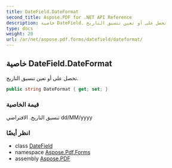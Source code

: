 ```yaml
---
title: DateField.DateFormat
second_title: Aspose.PDF for .NET API Reference
description: خاصية DateField. تحصل على أو تعين تنسيق التاريخ
type: docs
weight: 20
url: /ar/net/aspose.pdf.forms/datefield/dateformat/
---
```

## خاصية DateField.DateFormat

تحصل على أو تعين تنسيق التاريخ.

```csharp
public string DateFormat { get; set; }
```

### قيمة الخاصية

تنسيق التاريخ. الافتراضي dd/MM/yyyy

### انظر أيضًا

* class [DateField](../)
* namespace [Aspose.Pdf.Forms](../../../aspose.pdf.forms/)
* assembly [Aspose.PDF](../../../)